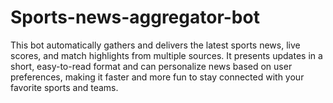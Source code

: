 # Sports-news-aggregator-bot
This bot automatically gathers and delivers the latest sports news, live scores, and match highlights from multiple sources. It presents updates in a short, easy-to-read format and can personalize news based on user preferences, making it faster and more fun to stay connected with your favorite sports and teams.
